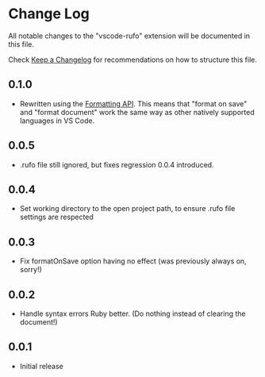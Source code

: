 # Change Log

All notable changes to the "vscode-rufo" extension will be documented in this file.

Check [Keep a Changelog](http://keepachangelog.com/) for recommendations on how to structure this file.

## 0.1.0

* Rewritten using the [Formatting API](https://code.visualstudio.com/blogs/2016/11/15/formatters-best-practices). This means that "format on save" and "format document" work the same way as other natively supported languages in VS Code.

## 0.0.5

* .rufo file still ignored, but fixes regression 0.0.4 introduced.

## 0.0.4

* Set working directory to the open project path, to ensure .rufo file settings are respected

## 0.0.3

* Fix formatOnSave option having no effect (was previously always on, sorry!)

## 0.0.2

* Handle syntax errors Ruby better. (Do nothing instead of clearing the document!)

## 0.0.1

* Initial release
